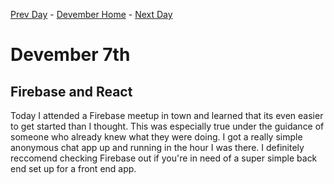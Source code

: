 [Prev Day](../6/README.md) - [Devember Home](../README.md) - [Next Day](../8/README.md)

# Devember 7th

## Firebase and React

Today I attended a Firebase meetup in town and learned that its even easier to get started than I thought. This was especially true under the guidance of someone who already knew what they were doing. I got a really simple anonymous chat app up and running in the hour I was there. I definitely reccomend checking Firebase out if you're in need of a super simple back end set up for a front end app.

